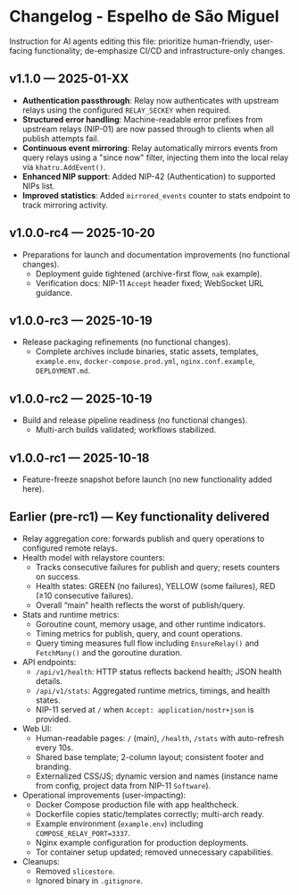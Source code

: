 # Changelog - Espelho de São Miguel

Instruction for AI agents editing this file: prioritize human-friendly, user-facing functionality; de-emphasize CI/CD and infrastructure-only changes.

## v1.1.0 — 2025-01-XX
- **Authentication passthrough**: Relay now authenticates with upstream relays using the configured `RELAY_SECKEY` when required.
- **Structured error handling**: Machine-readable error prefixes from upstream relays (NIP-01) are now passed through to clients when all publish attempts fail.
- **Continuous event mirroring**: Relay automatically mirrors events from query relays using a "since now" filter, injecting them into the local relay via `khatru.AddEvent()`.
- **Enhanced NIP support**: Added NIP-42 (Authentication) to supported NIPs list.
- **Improved statistics**: Added `mirrored_events` counter to stats endpoint to track mirroring activity.

## v1.0.0-rc4 — 2025-10-20
- Preparations for launch and documentation improvements (no functional changes).
  - Deployment guide tightened (archive-first flow, `nak` example).
  - Verification docs: NIP-11 `Accept` header fixed; WebSocket URL guidance.

## v1.0.0-rc3 — 2025-10-19
- Release packaging refinements (no functional changes).
  - Complete archives include binaries, static assets, templates, `example.env`, `docker-compose.prod.yml`, `nginx.conf.example`, `DEPLOYMENT.md`.

## v1.0.0-rc2 — 2025-10-19
- Build and release pipeline readiness (no functional changes).
  - Multi-arch builds validated; workflows stabilized.

## v1.0.0-rc1 — 2025-10-18
- Feature-freeze snapshot before launch (no new functionality added here).

## Earlier (pre-rc1) — Key functionality delivered
- Relay aggregation core: forwards publish and query operations to configured remote relays.
- Health model with relaystore counters:
  - Tracks consecutive failures for publish and query; resets counters on success.
  - Health states: GREEN (no failures), YELLOW (some failures), RED (≥10 consecutive failures).
  - Overall “main” health reflects the worst of publish/query.
- Stats and runtime metrics:
  - Goroutine count, memory usage, and other runtime indicators.
  - Timing metrics for publish, query, and count operations.
  - Query timing measures full flow including `EnsureRelay()` and `FetchMany()` and the goroutine duration.
- API endpoints:
  - `/api/v1/health`: HTTP status reflects backend health; JSON health details.
  - `/api/v1/stats`: Aggregated runtime metrics, timings, and health states.
  - NIP-11 served at `/` when `Accept: application/nostr+json` is provided.
- Web UI:
  - Human-readable pages: `/` (main), `/health`, `/stats` with auto-refresh every 10s.
  - Shared base template; 2-column layout; consistent footer and branding.
  - Externalized CSS/JS; dynamic version and names (instance name from config, project data from NIP-11 `Software`).
- Operational improvements (user-impacting):
  - Docker Compose production file with app healthcheck.
  - Dockerfile copies static/templates correctly; multi-arch ready.
  - Example environment (`example.env`) including `COMPOSE_RELAY_PORT=3337`.
  - Nginx example configuration for production deployments.
  - Tor container setup updated; removed unnecessary capabilities.
- Cleanups:
  - Removed `slicestore`.
  - Ignored binary in `.gitignore`.


